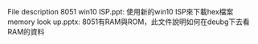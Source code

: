 File description
8051 win10 ISP.ppt: 使用新的win10 ISP來下載hex檔案
memory look up.pptx: 8051有RAM與ROM，此文件說明如何在deubg下去看RAM的資料
